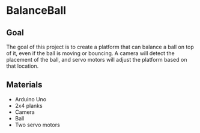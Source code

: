 # BalanceBall

## Goal
The goal of this project is to create a platform that can balance a ball on top of it, even if the ball is moving or bouncing.
A camera will detect the placement of the ball, and servo motors will adjust the platform based on that location.

## Materials
* Arduino Uno
* 2x4 planks
* Camera
* Ball
* Two servo motors
